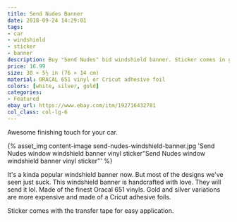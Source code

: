 ```yaml
---
title: Send Nudes Banner
date: 2018-09-24 14:29:01
tags:
- car
- windshield
- sticker
- banner
description: Buy "Send Nudes" bid windshield banner. Sticker comes in glossy white, silver and gold colors. Looks perfect on stanced, modified, drift and race cars!
price: 16.99
size: 30 × 5½ in (76 × 14 cm)
material: ORACAL 651 vinyl or Cricut adhesive foil
colors: [white, silver, gold]
categories:
- Featured
ebay_url: https://www.ebay.com/itm/192716432781
col_class: col-lg-6
---
```


Awesome finishing touch for your car.

<!-- more -->
{% asset_img content-image send-nudes-windshield-banner.jpg 'Send Nudes window windshield banner vinyl sticker"Send Nudes window windshield banner vinyl sticker"' %}

It's a kinda popular windshield banner now. But most of the designs we've seen just suck. This windshield banner is handcrafted with love. They will send it lol. Made of the finest Oracal 651 vinyls. Gold and silver variations are more expensive and made of a Cricut adhesive foils.

Sticker comes with the transfer tape for easy application.
